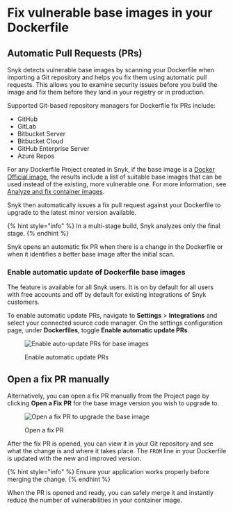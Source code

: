 # Fix vulnerable base images in your Dockerfile

## Automatic Pull Requests (PRs)

Snyk detects vulnerable base images by scanning your Dockerfile when importing a Git repository and helps you fix them using automatic pull requests. This allows you to examine security issues before you build the image and fix them before they land in your registry or in production.

Supported Git-based repository managers for Dockerfile fix PRs include:

* GitHub
* GitLab
* Bitbucket Server
* Bitbucket Cloud
* GitHub Enterprise Server
* Azure Repos

For any Dockerfile Project created in Snyk, if the base image is a [Docker Official image](https://docs.docker.com/docker-hub/official_images/), the results include a list of suitable base images that can be used instead of the existing, more vulnerable one. For more information, see [Analyze and fix container images](../use-snyk-container/analyze-and-fix-container-images.md).

Snyk then automatically issues a fix pull request against your Dockerfile to upgrade to the latest minor version available.

{% hint style="info" %}
In a multi-stage build, Snyk analyzes only the final stage. &#x20;
{% endhint %}

Snyk opens an automatic fix PR when there is a change in the Dockerfile or when it identifies a better base image after the initial scan.

### Enable automatic update of Dockerfile base images

The feature is available for all Snyk users. It is on by default for all users with free accounts and off by default for existing integrations of Snyk customers.

To enable automatic update PRs, navigate to **Settings** > **Integrations** and select your connected source code manager. On the settings configuration page, under **Dockerfiles**, toggle **Enable automatic update PRs**.

<div align="left"><figure><img src="../../../.gitbook/assets/enable_automatic_PRs.png" alt="Enable auto-update PRs for base images"><figcaption><p>Enable automatic update PRs</p></figcaption></figure></div>

## Open a fix PR manually

Alternatively, you can open a fix PR manually from the Project page by clicking **Open a Fix PR** for the base image version you wish to upgrade to.

<figure><img src="../../../.gitbook/assets/open_fix_PR (1).png" alt="Open a fix PR to upgrade the base image"><figcaption><p>Open a fix PR</p></figcaption></figure>

After the fix PR is opened, you can view it in your Git repository and see what the change is and where it takes place. The `FROM` line in your Dockerfile is updated with the new and improved version.

{% hint style="info" %}
Ensure your application works properly before merging the change.
{% endhint %}

When the PR is opened and ready, you can safely merge it and instantly reduce the number of vulnerabilities in your container image.

